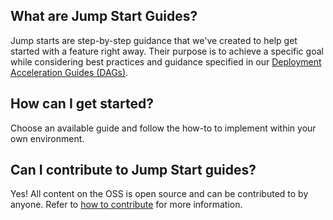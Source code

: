 ## What are Jump Start Guides?

Jump starts are step-by-step guidance that we've created to help get started with a feature right away.  Their purpose is to achieve a specific goal while considering best practices and guidance specified in our [Deployment Acceleration Guides (DAGs)](https://microsoft.github.io/ComplianceCxE/dag/).

## How can I get started?

Choose an available guide and follow the how-to to implement within your own environment.

## Can I contribute to Jump Start guides?

Yes! All content on the OSS is open source and can be contributed to by anyone. Refer to [how to contribute](https://microsoft.github.io/ComplianceCxE/how-to-contribute/) for more information.